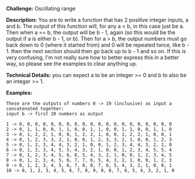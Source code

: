**Challenge:** Oscillating range

**Description:** You are to write a function that has 2 positive integer inputs, a and b. The output of this function will, for any a < b, in this case just be a. Then when a == b, the output will be b - 1, again (so this would be the output if a is either b - 1, or b). Then for a > b, the output numbers must go back down to 0 (where it started from) and 0 will be repeated twice, like b - 1. then the next section should then go back up to b - 1 and so on. If this is very confusing, I'm not really sure how to better express this in a better way, so please see the examples to clear anything up.

**Technical Details:** you can expect a to be an integer >= 0 and b to also be an integer >= 1.

**Examples:**

```text
These are the outputs of numbers 0 -> 19 (inclusive) as input a concatenated together:
input b -> first 20 numbers as output

1 -> 0, 0, 0, 0, 0, 0, 0, 0, 0, 0, 0, 0, 0, 0, 0, 0, 0, 0, 0, 0
2 -> 0, 1, 1, 0, 0, 1, 1, 0, 0, 1, 1, 0, 0, 1, 1, 0, 0, 1, 1, 0
3 -> 0, 1, 2, 2, 1, 0, 0, 1, 2, 2, 1, 0, 0, 1, 2, 2, 1, 0, 0, 1
4 -> 0, 1, 2, 3, 3, 2, 1, 0, 0, 1, 2, 3, 3, 2, 1, 0, 0, 1, 2, 3
5 -> 0, 1, 2, 3, 4, 4, 3, 2, 1, 0, 0, 1, 2, 3, 4, 4, 3, 2, 1, 0
6 -> 0, 1, 2, 3, 4, 5, 5, 4, 3, 2, 1, 0, 0, 1, 2, 3, 4, 5, 5, 4
7 -> 0, 1, 2, 3, 4, 5, 6, 6, 5, 4, 3, 2, 1, 0, 0, 1, 2, 3, 4, 5
8 -> 0, 1, 2, 3, 4, 5, 6, 7, 7, 6, 5, 4, 3, 2, 1, 0, 0, 1, 2, 3
9 -> 0, 1, 2, 3, 4, 5, 6, 7, 8, 8, 7, 6, 5, 4, 3, 2, 1, 0, 0, 1
10 -> 0, 1, 2, 3, 4, 5, 6, 7, 8, 9, 9, 8, 7, 6, 5, 4, 3, 2, 1, 0
```
